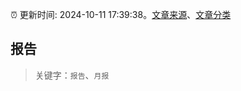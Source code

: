 :alarm_clock: 更新时间: 2024-10-11 17:39:38。[文章来源](/README.md)、[文章分类](/TAGS.md)

## 报告


> 关键字：`报告`、`月报`



